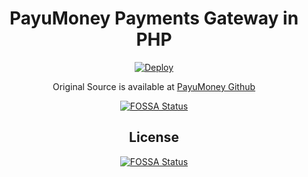 <div align="center">
  
# PayuMoney Payments Gateway in PHP

[![Deploy](https://www.herokucdn.com/deploy/button.svg)](https://heroku.com/deploy)

Original Source is available at [PayuMoney Github](https://github.com/payumoney-india/PayUMoney-PHP-Module)

[![FOSSA Status](https://app.fossa.io/api/projects/git%2Bgithub.com%2FParveenBhadooOfficial%2FPayuMoneyPaymentsGatewayPHP.svg?type=shield)](https://app.fossa.io/projects/git%2Bgithub.com%2FParveenBhadooOfficial%2FPayuMoneyPaymentsGatewayPHP?ref=badge_shield)

## License
[![FOSSA Status](https://app.fossa.io/api/projects/git%2Bgithub.com%2FParveenBhadooOfficial%2FPayuMoneyPaymentsGatewayPHP.svg?type=large)](https://app.fossa.io/projects/git%2Bgithub.com%2FParveenBhadooOfficial%2FPayuMoneyPaymentsGatewayPHP?ref=badge_large)

</div>
